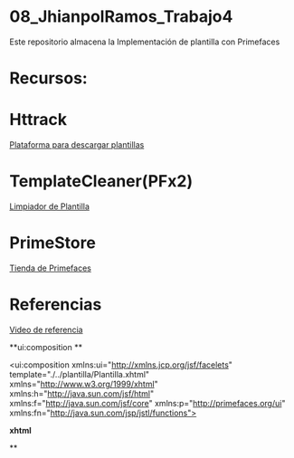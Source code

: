 # 08_JhianpolRamos_Trabajo4
Este repositorio almacena la Implementación de plantilla con Primefaces 

# Recursos:
# Httrack 
[Plataforma para descargar plantillas](https://www.httrack.com/page/2/en/index.html)

# TemplateCleaner(PFx2)
[Limpiador de Plantilla](https://github.com/jhianpolmaximilianoramosgil/OAW_TemplateCleaner/archive/refs/tags/PFx2.zip)

# PrimeStore
[Tienda de Primefaces](https://www.primefaces.org/store/)

# Referencias
[Video de referencia](https://www.youtube.com/watch?v=MrrIwFc36r4&t=237s)

**ui:composition **
<?xml version='1.0' encoding='UTF-8' ?>
<!DOCTYPE composition PUBLIC "-//W3C//DTD XHTML 1.0 Transitional//EN" "http://www.w3.org/TR/xhtml1/DTD/xhtml1-transitional.dtd">
<ui:composition xmlns:ui="http://xmlns.jcp.org/jsf/facelets"
                template="./../plantilla/Plantilla.xhtml"
                xmlns="http://www.w3.org/1999/xhtml"
                xmlns:h="http://java.sun.com/jsf/html"
                xmlns:f="http://java.sun.com/jsf/core"
                xmlns:p="http://primefaces.org/ui"
                xmlns:fn="http://java.sun.com/jsp/jstl/functions">
                
**xhtml**
<!DOCTYPE HTML PUBLIC "-//W3C//DTD HTML 4.01 Transitional//EN" "http://www.w3.org/TR/html4/loose.dtd">
<html xmlns="http://www.w3.org/1999/xhtml"
      xmlns:h="http://java.sun.com/jsf/html"
      xmlns:f="http://java.sun.com/jsf/core"
      xmlns:ui="http://java.sun.com/jsf/facelets"
      xmlns:p="http://primefaces.org/ui"
      xmlns:fn="http://java.sun.com/jsp/jstl/functions">                       
** 
